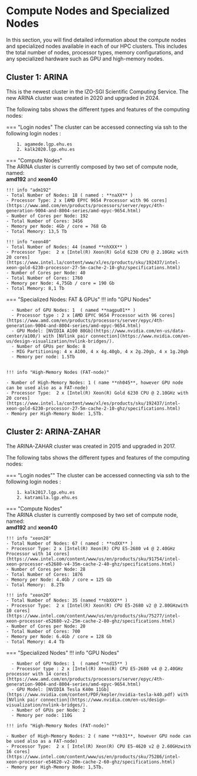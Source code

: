 # Compute Nodes and Specialized Nodes

In this section, you will find detailed information about the compute nodes and specialized nodes available in each of our HPC clusters. This includes the total number of nodes, processor types, memory configurations, and any specialized hardware such as GPU and high-memory nodes.


## Cluster 1: **ARINA**
This is the newest cluster in the IZO-SGI Scientific Computing Service.
The new ARINA cluster was created in 2020 and upgraded in 2024.

The following tabs shows the different types and features of the computing nodes:

=== "Login nodes"
    The cluster can be accessed connecting via ssh to the following login nodes :

        1. agamede.lgp.ehu.es
        2. kalk2020.lgp.ehu.es

=== "Compute Nodes"  
    The ARINA cluster is currently composed by two set of compute node, named:    
     **amd192** and **xeon40**

    !!! info "adm192"
    - Total Number of Nodes: 18 ( named : **naXX** )
    - Processor Type: 2 x [AMD EPYC 9654 Processor with 96 cores](https://www.amd.com/en/products/processors/server/epyc/4th-generation-9004-and-8004-series/amd-epyc-9654.html)
    - Number of Cores per Node: 192 
    - Total Number of Cores: 3456
    - Memory per Node: 4Gb / core = 768 Gb
    - Total Memory: 13,5 Tb

    !!! info "xeon40"
    - Total Number of Nodes: 44 (named **nhXXX** )
    - Processor Type:  2 x [Intel(R) Xeon(R) Gold 6230 CPU @ 2.10GHz with 20 cores](https://www.intel.la/content/www/xl/es/products/sku/192437/intel-xeon-gold-6230-processor-27-5m-cache-2-10-ghz/specifications.html)
    - Number of Cores per Node: 40 
    - Total Number of Cores: 1760
    - Memory per Node: 4,75Gb / core = 190 Gb
    - Total Memory: 8,1 Tb

=== "Specialized Nodes: FAT & GPUs"
    !!! info "GPU Nodes"
      
      - Number of GPU Nodes: 1  ( named **nagpu01** )
      - Processor type : 2 x [AMD EPYC 9654 Processor with 96 cores](https://www.amd.com/en/products/processors/server/epyc/4th-generation-9004-and-8004-series/amd-epyc-9654.html)
      - GPU Model: [NVIDIA A100 80Gb](https://www.nvidia.com/en-us/data-center/a100/) with [NVlink pair connection](https://www.nvidia.com/en-us/design-visualization/nvlink-bridges/). 
      - Number of GPUs per Node: 8
      - MIG Partitioning: 4 x A100, 4 x 4g.40gb, 4 x 2g.20gb, 4 x 1g.20gb 
      - Memory per node: 1.5Tb 


    !!! info "High-Memory Nodes (FAT-node)" 

    - Number of High-Memory Nodes: 1 ( name **nh045**, however GPU node can be used also as a FAT-node)
    - Processor Type:  2 x [Intel(R) Xeon(R) Gold 6230 CPU @ 2.10GHz with 20 cores](https://www.intel.la/content/www/xl/es/products/sku/192437/intel-xeon-gold-6230-processor-27-5m-cache-2-10-ghz/specifications.html)
    - Memory per High-Memory Node: 1,5Tb.

## Cluster 2: **ARINA-ZAHAR**
The ARINA-ZAHAR cluster was created in 2015 and upgraded in 2017.

The following tabs shows the different types and features of the computing nodes:

=== "Login nodes"" 
    The cluster can be accessed connecting via ssh to the following login nodes : 

        1. kalk2017.lgp.ehu.es
        2. katramila.lgp.ehu.es

=== "Compute Nodes"  
    The ARINA cluster is currently composed by two set of compute node, named:    
     **amd192** and **xeon40**

    !!! info "xeon28"
    - Total Number of Nodes: 67 ( named : **ndXX** )
    - Processor Type: 2 x [Intel(R) Xeon(R) CPU E5-2680 v4 @ 2.40GHz Processor with 14 cores](https://www.intel.com/content/www/us/en/products/sku/91754/intel-xeon-processor-e52680-v4-35m-cache-2-40-ghz/specifications.html)
    - Number of Cores per Node: 28 
    - Total Number of Cores: 1876
    - Memory per Node: 4.4Gb / core = 125 Gb
    - Total Memory:  8.2Tb

    !!! info "xeon20"
    - Total Number of Nodes: 35 (named **nbXXX** )
    - Processor Type:  2 x [Intel(R) Xeon(R) CPU E5-2680 v2 @ 2.80GHzwith 10 cores](https://www.intel.com/content/www/us/en/products/sku/75277/intel-xeon-processor-e52680-v2-25m-cache-2-80-ghz/specifications.html)
    - Number of Cores per Node: 20 
    - Total Number of Cores: 700
    - Memory per Node: 6.4Gb / core = 128 Gb
    - Total Memory: 4.4 Tb

=== "Specialized Nodes" 
    !!! info "GPU Nodes"
      
      - Number of GPU Nodes: 1  ( named **nd15** )
      - Processor type : 2 x [Intel(R) Xeon(R) CPU E5-2680 v4 @ 2.40GHz processor with 14 cores](https://www.amd.com/en/products/processors/server/epyc/4th-generation-9004-and-8004-series/amd-epyc-9654.html)
      - GPU Model: [NVIDIA Tesla K40m 11Gb](https://www.nvidia.com/content/PDF/kepler/nvidia-tesla-k40.pdf) with [NVlink pair connection](https://www.nvidia.com/en-us/design-visualization/nvlink-bridges/). 
      - Number of GPUs per Node: 2 
      - Memory per node: 110G 

    !!! info "High-Memory Nodes (FAT-node)" 

    - Number of High-Memory Nodes: 2 ( name **nb31**, however GPU node can be used also as a FAT-node)
    - Processor Type:  2 x [ Intel(R) Xeon(R) CPU E5-4620 v2 @ 2.60GHzwith 16 cores](https://www.intel.com/content/www/us/en/products/sku/75286/intel-xeon-processor-e54620-v2-20m-cache-2-60-ghz/specifications.html)
    - Memory per High-Memory Node: 1,5Tb.
